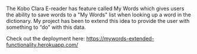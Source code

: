 The Kobo Clara E-reader has feature called My Words which gives users the ability to save words to a "My Words" list when looking up a word in the dictionary. My project has been to extend this idea to provide the user with something to “do” with this data. 

Check out the deployment here: https://mywords-extended-functionality.herokuapp.com/